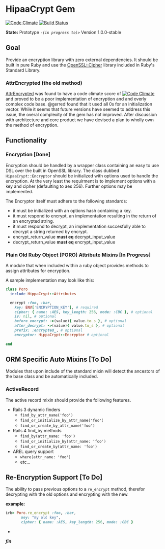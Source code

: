 # HipaaCrypt Gem
[![Code Climate](https://codeclimate.com/repos/526e7d3a7e00a445c300943d/badges/3cb20b99b4a336e33721/gpa.png)](https://codeclimate.com/repos/526e7d3a7e00a445c300943d/feed)
[![Build Status](https://magnum.travis-ci.com/itriage-core/hipaa-crypt.png?token=Rd94jzYngRqvof5Mizxx&branch=master)](https://magnum.travis-ci.com/itriage-core/hipaa-crypt)

**State:** Prototype *`-(in progress to)>`* Version 1.0.0-stable

## Goal

Provide an encryption library with zero external dependencies. It should be built in pure Ruby and use the
[OpenSSL::Cipher](http://www.ruby-doc.org/stdlib-1.9.3/libdoc/openssl/rdoc/OpenSSL/Cipher.html) library included
in Ruby's Standard Library.

### AttrEncrypted (the old method)
[AttrEncrypted](https://github.com/attr-encrypted/attr_encrypted) was found to have a code climate score of
[![Code Climate](http://allthebadges.io/attr-encrypted/attr_encrypted/code_climate.png)](http://allthebadges.io/attr-encrypted/attr_encrypted/code_climate)
and proved to be a poor implementation of encryption and and overly complex code base. @gerred found that it used all 0s for an initialization
vector. While it seems that future versions have seemed to address this issue, the overal complexity of the
gem has not improved. After discussion with architecture and core product we have devised a plan to wholly
own the method of encryption.

## Functionality

### Encryption [Done]

Encryption should be handled by a wrapper class containing an easy to use DSL over the built in OpenSSL library.
The class dubbed `HipaaCrypt::Encryptor` should be initialized with options used to handle the encryption. At the
very least the requirment is to implement options with a key and cipher (defaulting to aes 256). Further options may
be implemented.

The Encryptor itself must adhere to the following standards:

* it must be initialized with an options hash containing a key.
* it must respond to encrypt, an implementation resulting in the return of an encrypted string.
* it must respond to decrypt, an implementation succesfully able to decrypt a string returned by encrypt.
* encrypt_return_value **must eq** decrypt_input_value
* decrypt_return_value **must eq** encrypt_input_value

### Plain Old Ruby Object (PORO) Attribute Mixins [In Progress]

A module that when included within a ruby object provides methods to assign attributes for encryption.

A sample implementation may look like this:
```ruby
class Poro
  include HippaCrypt::Attributes

  encrypt :foo, :bar,
    key: ENV['ENCRYPTION_KEY'], # required
    cipher: { name: :AES, key_length: 256, mode: :CBC }, # optional
    iv: nil, # optional
    before_encrypt: ->(value){ value.to_s }, # optional
    after_decrypt: ->(value){ value.to_s }, # optional
    prefix: :encrypted_, # optional
    encryptor: HippaCrypt::Encryptor # optional
    
end
```

## ORM Specific Auto Mixins [To Do]

Modules that upon include of the standard mixin will detect the ancestors of the base class and be automatically included.

### ActiveRecord

The active record mixin should provide the following features.

* Rails 3 dynamic finders
  * `find_by_attr_name('foo')`
  * `find_or_initialize_by_attr_name('foo')`
  * `find_or_create_by_attr_name('foo')`
* Rails 4 find_by methods
  * `find_by(attr_name: 'foo')`
  * `find_or_initialize_by(attr_name: 'foo')`
  * `find_or_create_by(attr_name: 'foo')`
* AREL query support
  * `where(attr_name: 'foo')`
  * etc...


## Re-Encryption Support [To Do]

The ability to pass previous options to a `re_encrypt` method, therefor decrypting with the old options and encrypting
with the new.

**example:**

```ruby
irb> Poro.re_encrypt :foo, :bar,
       key: "my old key",
       cipher: { name: :AES, key_length: 256, mode: :CBC }
```

-

***fin***
  
  
